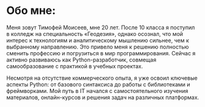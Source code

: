 # Обо мне:
Меня зовут Тимофей Моисеев, мне 20 лет. После 10 класса я поступил в колледж на специальность «Геодезия», однако осознал, что мой интерес к технологиям и аналитическому мышлению сильнее, чем к выбранному направлению. Это привело меня к решению полностью сменить профессию и погрузиться в мир программирования. Сейчас я активно развиваюсь как Python-разработчик, совмещая самообразование с практикой в учебных проектах.

Несмотря на отсутствие коммерческого опыта, я уже освоил ключевые аспекты Python: от базового синтаксиса до работы с библиотеками и фреймворками. Мой путь в IT начался с самостоятельного изучения материалов, онлайн-курсов и решения задач на различных платформах.
